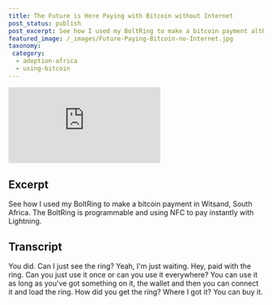 ```yaml
---
title: The Future is Here Paying with Bitcoin without Internet
post_status: publish
post_excerpt: See how I used my BoltRing to make a bitcoin payment although I didn't have an internet connection.
featured_image: /_images/Future-Paying-Bitcoin-no-Internet.jpg
taxonomy:
 category:
  - adoption-africa
  - using-bitcoin
---
```


<iframe src="https://player.vimeo.com/video/1019666540?badge=0&amp;autopause=0&amp;player_id=0&amp;app_id=58479" frameborder="0" allow="autoplay; fullscreen; picture-in-picture; clipboard-write; encrypted-media" title="The Future is Here: Paying with Bitcoin without Internet!"></iframe>

<div style="margin-bottom:30px;"></div>

## Excerpt

See how I used my BoltRing to make a bitcoin payment in Witsand, South Africa. The BoltRing is programmable and using NFC to pay instantly with Lightning.

## Transcript

You did. Can I just see the ring? Yeah, I'm just waiting. Hey, paid with the ring. Can you just use it once or can you use it everywhere? You can use it as long as you've got something on it, the wallet and then you can connect it and load the ring. How did you get the ring? Where I got it? You can buy it.
